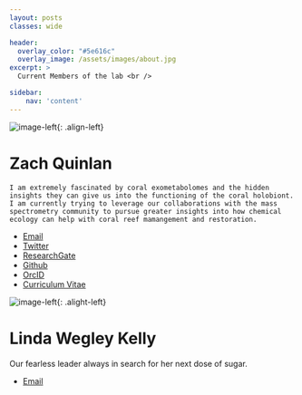 ```yaml
---
layout: posts
classes: wide

header:
  overlay_color: "#5e616c"
  overlay_image: /assets/images/about.jpg
excerpt: >
  Current Members of the lab <br />

sidebar:
    nav: 'content'
---
```

![image-left]({{site.baseurl}}/assets/images/zaq2020.jpg){: .align-left}
# Zach Quinlan
    I am extremely fascinated by coral exometabolomes and the hidden insights they can give us into the functioning of the coral holobiont. I am currently trying to leverage our collaborations with the mass spectrometry community to pursue greater insights into how chemical ecology can help with coral reef mamangement and restoration.

- [Email](mailto:zquinlan@gmail.com)
- [Twitter](https://www.twitter.com/zquinlan)
- [ResearchGate](https://www.researchgate.net/profile/zachary-quinlan)
- [Github](https://github.com/zquinlan)
- [OrcID](https://orcid.org/0000-0002-0351-8927)
- [Curriculum Vitae]({{site.baseurl}}/labMembers/cv/Quinlan_CV.pdf)


![image-left]({{site.baseurl}}/assets/images/fearlessLeader.jpg){: .alight-left}
# Linda Wegley Kelly
Our fearless leader always in search for her next dose of sugar.
- [Email](mailto:lwegley@ucsd.edu)
